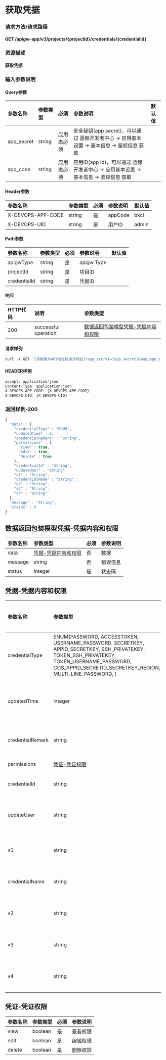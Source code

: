 # 获取凭据

### 请求方法/请求路径

#### GET  /apigw-app/v3/projects/{projectId}/credentials/{credentialId}

### 资源描述

#### 获取凭据

### 输入参数说明

#### Query参数

| 参数名称 | 参数类型 | 必须 | 参数说明 | 默认值 |
| :--- | :--- | :--- | :--- | :--- |
| app\_secret | string | 应用态必须 | 安全秘钥\(app secret\)，可以通过 蓝鲸开发者中心 -&gt; 应用基本设置 -&gt; 基本信息 -&gt; 鉴权信息 获取 |  |
| app\_code | string | 应用态必须 | 应用ID\(app id\)，可以通过 蓝鲸开发者中心 -&gt; 应用基本设置 -&gt; 基本信息 -&gt; 鉴权信息 获取 |  |

#### Header参数

| 参数名称 | 参数类型 | 必须 | 参数说明 | 默认值 |
| :--- | :--- | :--- | :--- | :--- |
| X-DEVOPS-APP-CODE | string | 是 | appCode | bkci |
| X-DEVOPS-UID | string | 是 | 用户ID | admin |

#### Path参数

| 参数名称 | 参数类型 | 必须 | 参数说明 | 默认值 |
| :--- | :--- | :--- | :--- | :--- |
| apigwType | string | 是 | apigw Type |  |
| projectId | string | 是 | 项目ID |  |
| credentialId | string | 是 | 凭据ID |  |

#### 响应

| HTTP代码 | 说明 | 参数类型 |
| :--- | :--- | :--- |
| 200 | successful operation | [数据返回包装模型凭据-凭据内容和权限]() |

#### 请求样例

```javascript
curl -X GET '[请替换为API地址栏请求地址]?app_secret={app_secret}&amp;app_code={app_code}'
```

#### HEADER样例

```javascript
accept: application/json
Content-Type: application/json
X-DEVOPS-APP-CODE: {X-DEVOPS-APP-CODE}
X-DEVOPS-UID: {X-DEVOPS-UID}
```

### 返回样例-200

```javascript
{
  "data" : {
    "credentialType" : "ENUM",
    "updatedTime" : 0,
    "credentialRemark" : "String",
    "permissions" : {
      "view" : true,
      "edit" : true,
      "delete" : true
    },
    "credentialId" : "String",
    "updateUser" : "String",
    "v1" : "String",
    "credentialName" : "String",
    "v2" : "String",
    "v3" : "String",
    "v4" : "String"
  },
  "message" : "String",
  "status" : 0
}
```

## 数据返回包装模型凭据-凭据内容和权限

| 参数名称 | 参数类型 | 必须 | 参数说明 |
| :--- | :--- | :--- | :--- |
| data | [凭据-凭据内容和权限]() | 否 | 数据 |
| message | string | 否 | 错误信息 |
| status | integer | 是 | 状态码 |

## 凭据-凭据内容和权限

| 参数名称 | 参数类型 | 必须 | 参数说明 |
| :--- | :--- | :--- | :--- |
| credentialType | ENUM\(PASSWORD, ACCESSTOKEN, USERNAME\_PASSWORD, SECRETKEY, APPID\_SECRETKEY, SSH\_PRIVATEKEY, TOKEN\_SSH\_PRIVATEKEY, TOKEN\_USERNAME\_PASSWORD, COS\_APPID\_SECRETID\_SECRETKEY\_REGION, MULTI\_LINE\_PASSWORD, \) | 是 | 凭据类型 |
| updatedTime | integer | 是 | 最后更新时间 |
| credentialRemark | string | 否 | 凭据描述 |
| permissions | [凭证-凭证权限]() | 是 | 权限 |
| credentialId | string | 是 | 凭据ID |
| updateUser | string | 是 | 最后更新者 |
| v1 | string | 是 | 凭据内容 |
| credentialName | string | 是 | 凭据名称 |
| v2 | string | 是 | 凭据内容 |
| v3 | string | 是 | 凭据内容 |
| v4 | string | 是 | 凭据内容 |

## 凭证-凭证权限

| 参数名称 | 参数类型 | 必须 | 参数说明 |
| :--- | :--- | :--- | :--- |
| view | boolean | 是 | 查看权限 |
| edit | boolean | 是 | 编辑权限 |
| delete | boolean | 是 | 删除权限 |

